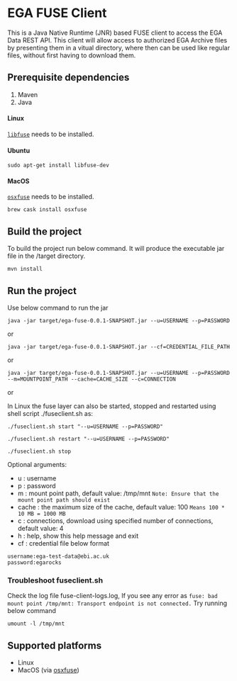 # EGA FUSE Client
This is a Java Native Runtime (JNR) based FUSE client to access the EGA Data REST API. This client will allow access 
to authorized EGA Archive files by presenting them in a vitual directory, where then can be used like regular files, 
without first having to download them.

## Prerequisite dependencies
1. Maven
2. Java

#### Linux

[`libfuse`](https://github.com/libfuse/libfuse) needs to be installed.

#### Ubuntu
```
sudo apt-get install libfuse-dev
``` 

#### MacOS

[`osxfuse`](https://osxfuse.github.io) needs to be installed.

```
brew cask install osxfuse
```


## Build the project

To build the project run below command. It will produce the executable jar file in the /target directory.
```
mvn install
```

## Run the project

Use below command to run the jar
```
java -jar target/ega-fuse-0.0.1-SNAPSHOT.jar --u=USERNAME --p=PASSWORD
```
or
```
java -jar target/ega-fuse-0.0.1-SNAPSHOT.jar --cf=CREDENTIAL_FILE_PATH
```
or
```
java -jar target/ega-fuse-0.0.1-SNAPSHOT.jar --u=USERNAME --p=PASSWORD --m=MOUNTPOINT_PATH --cache=CACHE_SIZE --c=CONNECTION
```
or

In Linux the fuse layer can also be started, stopped and restarted using shell script ./fuseclient.sh as:

```
./fuseclient.sh start "--u=USERNAME --p=PASSWORD"
```
 
```
./fuseclient.sh restart "--u=USERNAME --p=PASSWORD"
```

``` 
./fuseclient.sh stop
```

Optional arguments:
* u : username
* p : password
* m : mount point path, default value: /tmp/mnt `Note: Ensure that the mount point path should exist`
* cache : the maximum size of the cache, default value: 100 `Means 100 * 10 MB = 1000 MB`
* c : connections, download using specified number of connections, default value: 4
* h : help, show this help message and exit
* cf : credential file below format
```
username:ega-test-data@ebi.ac.uk
password:egarocks
```

### Troubleshoot fuseclient.sh
Check the log file fuse-client-logs.log, If you see any error as `fuse: bad mount point /tmp/mnt: Transport endpoint is not connected.` Try running below command

```
umount -l /tmp/mnt
```

## Supported platforms
* Linux                                                         
* MacOS (via [osxfuse](https://osxfuse.github.io/))